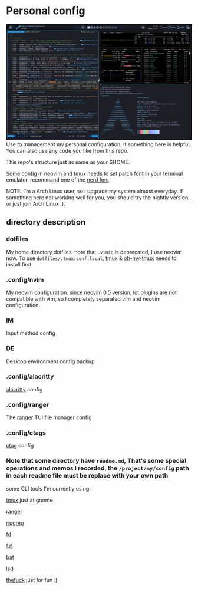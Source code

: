 # Personal config
![screenshot](./screenshot.png)
Use to management my personal configuration, If something here is helpful, You can also use any code you like from this repo.

This repo's structure just as same as your $HOME.

Some config in neovim and tmux needs to set patch font in your terminal emulator, recommand one of the [nerd font](https://github.com/ryanoasis/nerd-fonts)

NOTE: I'm a Arch Linux user, so I upgrade my system almost everyday. If something here not working well for you, you should try the nightly version, or just join Arch Linux :).

## directory description
### dotfiles
My home directory dotfiles. note that `.vimrc` is deprecated, I use neovim now.
To use `dotfiles/.tmux.conf.local`, [tmux](https://github.com/tmux/tmux) & [oh-my-tmux](https://github.com/gpakosz/.tmux) needs to install first. 

### .config/nvim
My neovim configuration. since neovim 0.5 version, lot plugins are not compatible with vim, so I completely separated vim and neovim configuration. 

### IM
Input method config

### DE
Desktop environment config backup

### .config/alacritty
[alacritty](https://github.com/alacritty/alacritty) config

### .config/ranger
The [ranger](https://github.com/ranger/ranger) TUI file manager config

### .config/ctags
[ctag](https://ctags.io/) config

### Note that some directory have `readme.md`, That's some special operations and memos I recorded, the `/project/my/config` path in each readme file must be replace with your own path

some CLI tools I'm currently using:

[tmux](https://github.com/tmux/tmux) just at gnome

[ranger](https://github.com/ranger/ranger)

[ripgrep](https://github.com/BurntSushi/ripgrep)

[fd](https://github.com/sharkdp/fd)

[fzf](https://github.com/junegunn/fzf)

[bat](https://github.com/sharkdp/bat)

[lsd](https://github.com/Peltoche/lsd)

[thefuck](https://github.com/nvbn/thefuck) just for fun :)


